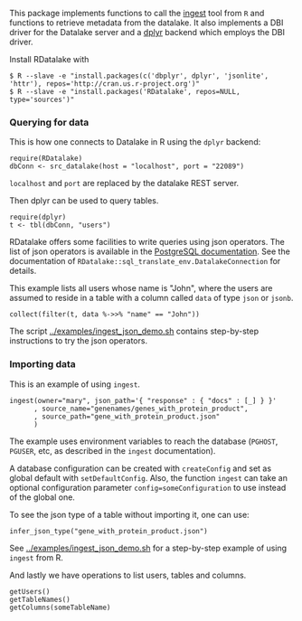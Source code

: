 This package implements functions to call the [ingest][ingest] tool from
`R` and functions to retrieve metadata from the datalake. It also
implements a DBI driver for the Datalake server and a [dplyr][dplyr]
backend which employs the DBI driver.

Install RDatalake with
```
$ R --slave -e "install.packages(c('dbplyr', dplyr', 'jsonlite', 'httr'), repos='http://cran.us.r-project.org')"
$ R --slave -e "install.packages('RDatalake', repos=NULL, type='sources')"
```

### Querying for data

This is how one connects to Datalake in R using the `dplyr` backend:
```
require(RDatalake)
dbConn <- src_datalake(host = "localhost", port = "22089")
```
`localhost` and `port` are replaced by the datalake REST server.

Then dplyr can be used to query tables.
```
require(dplyr)
t <- tbl(dbConn, "users")
```

RDatalake offers some facilities to write queries using json operators.
The list of json operators is available in the
[PostgreSQL documentation][pg-json]. See the documentation of
`RDatalake::sql_translate_env.DatalakeConnection` for details.

This example lists all users whose name is "John", where the users are
assumed to reside in a table with a column called `data` of type
`json` or `jsonb`.
```
collect(filter(t, data %->>% "name" == "John"))
```

The script [../examples/ingest_json_demo.sh][json_demo] contains step-by-step
instructions to try the json operators.


[dplyr]: https://cran.r-project.org/web/packages/dplyr/index.html
[pg-json]: https://www.postgresql.org/docs/9.5/static/functions-json.html
[json_demo]: ../examples/ingest_json_demo.sh

### Importing data

This is an example of using `ingest`.
```
ingest(owner="mary", json_path='{ "response" : { "docs" : [_] } }'
      , source_name="genenames/genes_with_protein_product",
      , source_path="gene_with_protein_product.json"
      )
```
The example uses environment variables to reach the database (`PGHOST`,
`PGUSER`, etc, as described in the `ingest` documentation).

A database configuration can be created with `createConfig` and set
as global default with `setDefaultConfig`. Also, the function `ingest`
can take an optional configuration parameter `config=someConfiguration`
to use instead of the global one.

To see the json type of a table without importing it, one can use:
```
infer_json_type("gene_with_protein_product.json")
```
See [../examples/ingest_json_demo.sh][json_demo] for a step-by-step
example of using `ingest` from R.

And lastly we have operations to list users, tables and columns.
```
getUsers()
getTableNames()
getColumns(someTableName)
```

[json_demo]: ../examples/ingest_json_demo.sh
[ingest]: ../ingest
